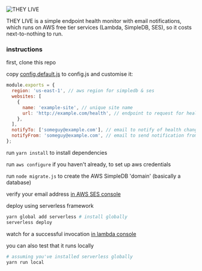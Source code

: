 ![THEY LIVE](https://i.imgur.com/xjcXdWS.jpg)

THEY LIVE is a simple endpoint health monitor with email notifications, which
runs on AWS free tier services (Lambda, SimpleDB, SES), so it costs next-to-nothing to run.

### instructions

first, clone this repo

copy [config.default.js](config.default.js) to config.js and customise it:

```js
module.exports = {
  region: 'us-east-1', // aws region for simpledb & ses
  websites: [
    {
      name: 'example-site', // unique site name
      url: 'http://example.com/health', // endpoint to request for healthcheck
    },
  ],
  notifyTo: ['someguy@example.com'], // email to notify of health changes
  notifyFrom: 'someguy@example.com', // email to send notification from
};
```

run `yarn install` to install dependencies

run `aws configure` if you haven't already, to set up aws credentials

run `node migrate.js` to create the AWS SimpleDB 'domain' (basically a database)

verify your email address [in AWS SES console](https://console.aws.amazon.com/ses/home?region=us-east-1#verified-senders-email:)

deploy using serverless framework

```bash
yarn global add serverless # install globally
serverless deploy
```

watch for a successful invocation [in lambda console](https://console.aws.amazon.com/lambda/home?region=us-east-1#/functions/theylive-dev-cron?tab=monitoring)

you can also test that it runs locally


```bash
# assuming you've installed serverless globally
yarn run local
```
